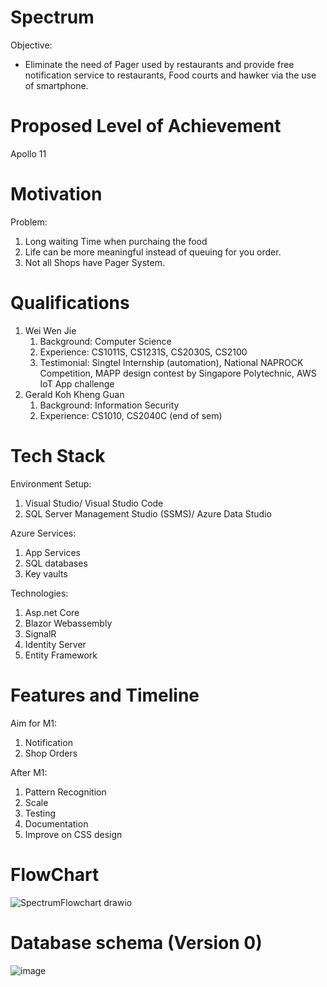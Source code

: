 # Spectrum
Objective:
* Eliminate the need of Pager used by restaurants and provide free notification service to restaurants, Food courts and hawker via the use of smartphone.

# Proposed Level of Achievement
Apollo 11 

# Motivation
Problem:
1) Long waiting Time when purchaing the food
2) Life can be more meaningful instead of queuing for you order.
3) Not all Shops have Pager System.

# Qualifications
1) Wei Wen Jie 
    1. Background: Computer Science
    2. Experience: CS1011S, CS1231S, CS2030S, CS2100
    3. Testimonial: Singtel Internship (automation), National NAPROCK Competition, MAPP design contest by Singapore Polytechnic, AWS IoT App challenge
2) Gerald Koh Kheng Guan
    1. Background: Information Security
    2. Experience: CS1010, CS2040C (end of sem)

# Tech Stack
Environment Setup:
1) Visual Studio/ Visual Studio Code
2) SQL Server Management Studio (SSMS)/ Azure Data Studio
    
Azure Services:
1) App Services
2) SQL databases 
3) Key vaults

Technologies:
1) Asp.net Core
2) Blazor Webassembly
3) SignalR
4) Identity Server
5) Entity Framework

# Features and Timeline
Aim for M1:
 1) Notification 
 2) Shop Orders

After M1:
 1) Pattern Recognition 
 2) Scale
 3) Testing
 4) Documentation
 5) Improve on CSS design

# FlowChart
![SpectrumFlowchart drawio](https://user-images.githubusercontent.com/30100720/169250297-8954bd90-5962-474c-b427-94474153f1bb.png)

# Database schema (Version 0)
![image](https://user-images.githubusercontent.com/30100720/169005025-e57eb7d3-cbe4-4945-ae9f-2e87a2af4a91.png)
